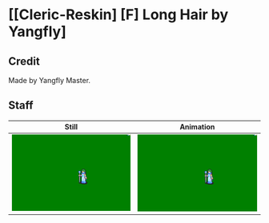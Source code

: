 # [\[Cleric-Reskin\] \[F\] Long Hair by Yangfly]

## Credit

Made by Yangfly Master.
	
## Staff

| Still | Animation |
| :---: | :-------: |
| ![Staff still](./Staff_000.png) | ![Staff animation](./Staff.gif) |
